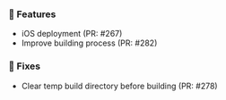 ### 🚀 Features

- iOS deployment (PR: #267)
- Improve building process (PR: #282)

### 🐛 Fixes

- Clear temp build directory before building (PR: #278)

